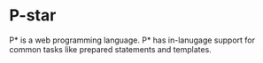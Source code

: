 P-star
======

P* is a web programming language. P* has in-lanugage support for common tasks like prepared statements and templates.
